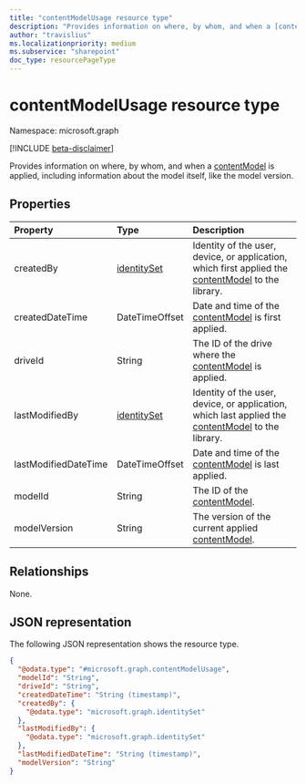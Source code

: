 ```yaml
---
title: "contentModelUsage resource type"
description: "Provides information on where, by whom, and when a [contentModel](../resources/contentmodel.md) is applied."
author: "travislius"
ms.localizationpriority: medium
ms.subservice: "sharepoint"
doc_type: resourcePageType
---
```


# contentModelUsage resource type

Namespace: microsoft.graph

[!INCLUDE [beta-disclaimer](../../includes/beta-disclaimer.md)]

Provides information on where, by whom, and when a [contentModel](../resources/contentmodel.md) is applied, including information about the model itself, like the model version.

## Properties
|Property|Type|Description|
|:---|:---|:---|
|createdBy|[identitySet](../resources/identityset.md)|Identity of the user, device, or application, which first applied the [contentModel](../resources/contentmodel.md) to the library.|
|createdDateTime|DateTimeOffset|Date and time of the [contentModel](../resources/contentmodel.md) is first applied.|
|driveId|String|The ID of the drive where the [contentModel](../resources/contentmodel.md) is applied.|
|lastModifiedBy|[identitySet](../resources/identityset.md)|Identity of the user, device, or application, which last applied the [contentModel](../resources/contentmodel.md) to the library.|
|lastModifiedDateTime|DateTimeOffset|Date and time of the [contentModel](../resources/contentmodel.md) is last applied.|
|modelId|String|The ID of the [contentModel](../resources/contentmodel.md).|
|modelVersion|String|	The version of the current applied [contentModel](../resources/contentmodel.md).|

## Relationships
None.

## JSON representation
The following JSON representation shows the resource type.
<!-- {
  "blockType": "resource",
  "@odata.type": "microsoft.graph.contentModelUsage"
}
-->
``` json
{
  "@odata.type": "#microsoft.graph.contentModelUsage",
  "modelId": "String",
  "driveId": "String",
  "createdDateTime": "String (timestamp)",
  "createdBy": {
    "@odata.type": "microsoft.graph.identitySet"
  },
  "lastModifiedBy": {
    "@odata.type": "microsoft.graph.identitySet"
  },
  "lastModifiedDateTime": "String (timestamp)",
  "modelVersion": "String"
}
```


